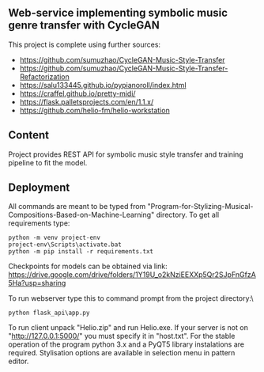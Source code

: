 ## Web-service implementing symbolic music genre transfer with CycleGAN

This project is complete using further sources:
- https://github.com/sumuzhao/CycleGAN-Music-Style-Transfer
- https://github.com/sumuzhao/CycleGAN-Music-Style-Transfer-Refactorization
- https://salu133445.github.io/pypianoroll/index.html
- https://craffel.github.io/pretty-midi/
- https://flask.palletsprojects.com/en/1.1.x/
- https://github.com/helio-fm/helio-workstation

## Content

Project provides REST API for symbolic music style transfer and training pipeline to fit the model.

## Deployment
All commands are meant to be typed from "Program-for-Stylizing-Musical-Compositions-Based-on-Machine-Learning" directory.
To get all requirements type:
```
python -m venv project-env
project-env\Scripts\activate.bat
python -m pip install -r requirements.txt
```
Checkpoints for models can be obtained via link: https://drive.google.com/drive/folders/1Y19U_o2kNziEEXXp5Qr2SJpFnGfzA5Ha?usp=sharing

To run webserver type this to command prompt from the project directory:\
```
python flask_api\app.py
```
To run client unpack "Helio.zip" and run Helio.exe. 
If your server is not on "http://127.0.0.1:5000/" you must specify it in "host.txt".
For the stable operation of the program python 3.x and a PyQT5 library instalations are required. 
Stylisation options are available in selection menu in pattern editor.